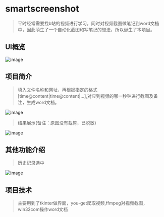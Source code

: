 # smartscreenshot
> 平时经常需要找b站的视频进行学习，同时对视频截图做笔记到word文档中，因此萌生了一个自动化截图和写笔记的想法，所以诞生了本项目。
## UI概览
![image](https://github.com/demouo/smartscreenshot/assets/121025366/151a9131-9562-4f6c-9718-6b375afd2fad)

## 项目简介
> 填入文件名称和网址，再根据指定的格式[time@content|time@content|...],对应到视频的哪一秒钟进行截图及备注，生成word文档。

![image](https://github.com/demouo/smartscreenshot/assets/121025366/b50169ba-8c4e-42d7-a5c6-ae91a5a1f8c9)

> 结果展示(备注：原图没有裁剪，已脱敏)

 ![image](https://github.com/demouo/smartscreenshot/assets/121025366/656a2adc-20cb-44bb-b955-dfbcd7adf485)

## 其他功能介绍
> 历史记录选中

![image](https://github.com/demouo/smartscreenshot/assets/121025366/65b4ac8b-09fc-4da6-923d-58759f9b1ecc)

 

## 项目技术
> 主要用到了tkinter做界面，you-get爬取视频,ffmpeg对视频截图，win32com操作word文档
